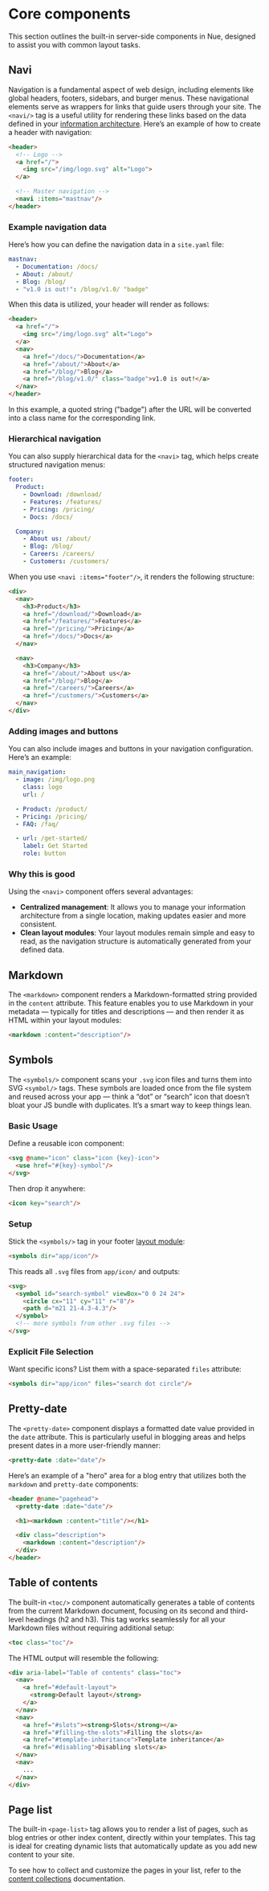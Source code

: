 
# Core components
This section outlines the built-in server-side components in Nue, designed to assist you with common layout tasks.

## Navi
Navigation is a fundamental aspect of web design, including elements like global headers, footers, sidebars, and burger menus. These navigational elements serve as wrappers for links that guide users through your site. The `<navi/>` tag is a useful utility for rendering these links based on the data defined in your [information architecture](content-authoring.html#ia). Here’s an example of how to create a header with navigation:

```html
<header>
  <!-- Logo -->
  <a href="/">
    <img src="/img/logo.svg" alt="Logo">
  </a>

  <!-- Master navigation -->
  <navi :items="mastnav"/>
</header>
```

### Example navigation data
Here’s how you can define the navigation data in a `site.yaml` file:

```yaml
mastnav:
  - Documentation: /docs/
  - About: /about/
  - Blog: /blog/
  - "v1.0 is out!": /blog/v1.0/ "badge"
```

When this data is utilized, your header will render as follows:

```html
<header>
  <a href="/">
    <img src="/img/logo.svg" alt="Logo">
  </a>
  <nav>
    <a href="/docs/">Documentation</a>
    <a href="/about/">About</a>
    <a href="/blog/">Blog</a>
    <a href="/blog/v1.0/" class="badge">v1.0 is out!</a>
  </nav>
</header>
```

In this example, a quoted string ("badge") after the URL will be converted into a class name for the corresponding link.

### Hierarchical navigation
You can also supply hierarchical data for the `<navi>` tag, which helps create structured navigation menus:

```yaml
footer:
  Product:
    - Download: /download/
    - Features: /features/
    - Pricing: /pricing/
    - Docs: /docs/

  Company:
    - About us: /about/
    - Blog: /blog/
    - Careers: /careers/
    - Customers: /customers/
```

When you use `<navi :items="footer"/>`, it renders the following structure:

```html
<div>
  <nav>
    <h3>Product</h3>
    <a href="/download/">Download</a>
    <a href="/features/">Features</a>
    <a href="/pricing/">Pricing</a>
    <a href="/docs/">Docs</a>
  </nav>

  <nav>
    <h3>Company</h3>
    <a href="/about/">About us</a>
    <a href="/blog/">Blog</a>
    <a href="/careers/">Careers</a>
    <a href="/customers/">Customers</a>
  </nav>
</div>
```

### Adding images and buttons
You can also include images and buttons in your navigation configuration. Here’s an example:

```yaml
main_navigation:
  - image: /img/logo.png
    class: logo
    url: /

  - Product: /product/
  - Pricing: /pricing/
  - FAQ: /faq/

  - url: /get-started/
    label: Get Started
    role: button
```

### Why this is good
Using the `<navi>` component offers several advantages:

- **Centralized management**: It allows you to manage your information architecture from a single location, making updates easier and more consistent.
- **Clean layout modules**: Your layout modules remain simple and easy to read, as the navigation structure is automatically generated from your defined data.

## Markdown
The `<markdown>` component renders a Markdown-formatted string provided in the `content` attribute. This feature enables you to use Markdown in your metadata — typically for titles and descriptions — and then render it as HTML within your layout modules:

```html
<markdown :content="description"/>
```

## Symbols
The `<symbols/>` component scans your `.svg` icon files and turns them into SVG `<symbol/>` tags. These symbols are loaded once from the file system and reused across your app — think a “dot” or “search” icon that doesn’t bloat your JS bundle with duplicates. It’s a smart way to keep things lean.

### Basic Usage
Define a reusable icon component:
```html
<svg @name="icon" class="icon {key}-icon">
  <use href="#{key}-symbol"/>
</svg>
```

Then drop it anywhere:
```html
<icon key="search"/>
```

### Setup
Stick the `<symbols/>` tag in your footer [layout module](layout.html):
```html
<symbols dir="app/icon"/>
```

This reads all `.svg` files from `app/icon/` and outputs:
```html
<svg>
  <symbol id="search-symbol" viewBox="0 0 24 24">
    <circle cx="11" cy="11" r="8"/>
    <path d="m21 21-4.3-4.3"/>
  </symbol>
  <!-- more symbols from other .svg files -->
</svg>
```

### Explicit File Selection
Want specific icons? List them with a space-separated `files` attribute:
```html
<symbols dir="app/icon" files="search dot circle"/>
```



## Pretty-date
The `<pretty-date>` component displays a formatted date value provided in the `date` attribute. This is particularly useful in blogging areas and helps present dates in a more user-friendly manner:

```html
<pretty-date :date="date"/>
```

Here’s an example of a "hero" area for a blog entry that utilizes both the `markdown` and `pretty-date` components:

```html
<header @name="pagehead">
  <pretty-date :date="date"/>

  <h1><markdown :content="title"/></h1>

  <div class="description">
    <markdown :content="description"/>
  </div>
</header>
```

## Table of contents
The built-in `<toc/>` component automatically generates a table of contents from the current Markdown document, focusing on its second and third-level headings (h2 and h3). This tag works seamlessly for all your Markdown files without requiring additional setup:

```html
<toc class="toc"/>
```

The HTML output will resemble the following:

```html
<div aria-label="Table of contents" class="toc">
  <nav>
    <a href="#default-layout">
      <strong>Default layout</strong>
    </a>
  </nav>
  <nav>
    <a href="#slots"><strong>Slots</strong></a>
    <a href="#filling-the-slots">Filling the slots</a>
    <a href="#template-inheritance">Template inheritance</a>
    <a href="#disabling">Disabling slots</a>
  </nav>
  <nav>
    ...
  </nav>
</div>
```


## Page list
The built-in `<page-list>` tag allows you to render a list of pages, such as blog entries or other index content, directly within your templates. This tag is ideal for creating dynamic lists that automatically update as you add new content to your site.

To see how to collect and customize the pages in your list, refer to the [content collections](content-collections.html) documentation.
